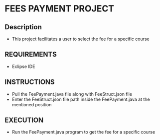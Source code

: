 # FEES PAYMENT PROJECT

## Description
- This project facilitates a user to select the fee for a specific course
## REQUIREMENTS
- Eclipse IDE

## INSTRUCTIONS
- Pull the FeePayment.java file along with FeeStruct.json file
- Enter the FeeStruct.json file path inside the FeePayment.java at the mentioned position

## EXECUTION
- Run the FeePayment.java program to get the fee for a specific course

